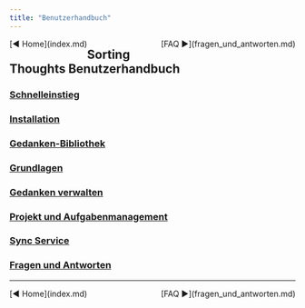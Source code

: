 ```yaml
---
title: "Benutzerhandbuch"
---
```


<div class="pageNavigation">
<div style="float:left;">
  [◀️ Home](index.md)
</div>
<div style="float:right;">
  [FAQ ▶️](fragen_und_antworten.md)
</div>
</div>

## Sorting Thoughts Benutzerhandbuch

### [Schnelleinstieg](schnelleinstieg.md)
### [Installation](installation.md)
### [Gedanken-Bibliothek](/handbuch/gedanken_bibliothek.md)
### [Grundlagen](/handbuch/grundlagen.md)
### [Gedanken verwalten](/handbuch/gedanken_verwalten.md)
### [Projekt und Aufgabenmanagement](/handbuch/projekte_und_aufgaben.md)
### [Sync Service](sync_service.md)
### [Fragen und Antworten](fragen_und_antworten.md)

---------------

<div class="pageNavigation">
<div style="float:left;">
  [◀️ Home](index.md)
</div>
<div style="float:right;">
  [FAQ ▶️](fragen_und_antworten.md)
</div>
</div>
